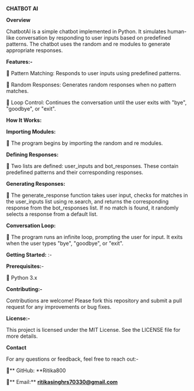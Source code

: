 ****CHATBOT AI****

**Overview**

ChatbotAI is a simple chatbot implemented in Python. It simulates human-like conversation by responding to user inputs based on predefined patterns. The chatbot uses the random and re modules to generate appropriate responses.

**Features:-**

 Pattern Matching: Responds to user inputs using predefined patterns.

 Random Responses: Generates random responses when no pattern matches.

 Loop Control: Continues the conversation until the user exits with "bye", "goodbye", or "exit".

**How It Works:**

**Importing Modules:**

 The program begins by importing the random and re modules.

**Defining Responses:**

 Two lists are defined: user_inputs and bot_responses. These contain predefined patterns and their corresponding responses.

**Generating Responses:**

 The generate_response function takes user input, checks for matches in the user_inputs list using re.search, and returns the corresponding response from the bot_responses list. If no match is found, it randomly selects a response from a default list.

**Conversation Loop:**

 The program runs an infinite loop, prompting the user for input. It exits when the user types "bye", "goodbye", or "exit".

**Getting Started:** :-

**Prerequisites:**-

 Python 3.x

**Contributing:-**

Contributions are welcome! Please fork this repository and submit a pull request for any improvements or bug fixes.

**License:-**

This project is licensed under the MIT License. See the LICENSE file for more details.

****Contact****

For any questions or feedback, feel free to reach out:-

** GitHub: **Ritika800

** Email:** **ritikasinghrs70330@gmail.com**


